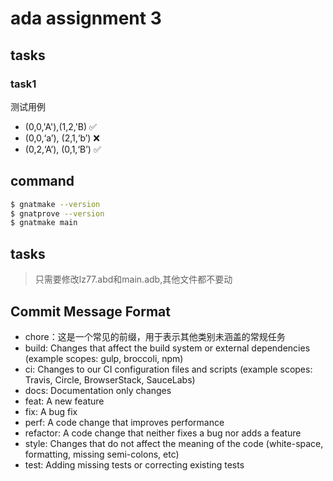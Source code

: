 # ada assignment 3
## tasks
### task1
测试用例
- (0,0,'A'),(1,2,'B) ✅
- (0,0,‘a’), (2,1,‘b’) ❌
-  (0,2,‘A’), (0,1,‘B’) ✅
## command
```bash
$ gnatmake --version
$ gnatprove --version
$ gnatmake main
```
## tasks
> 只需要修改lz77.abd和main.adb,其他文件都不要动


## Commit Message Format
- chore：这是一个常见的前缀，用于表示其他类别未涵盖的常规任务
- build: Changes that affect the build system or external dependencies (example scopes: gulp, broccoli, npm)
- ci: Changes to our CI configuration files and scripts (example scopes: Travis, Circle, BrowserStack, SauceLabs)
- docs: Documentation only changes
- feat: A new feature
- fix: A bug fix
- perf: A code change that improves performance
- refactor: A code change that neither fixes a bug nor adds a feature
- style: Changes that do not affect the meaning of the code (white-space, formatting, missing semi-colons, etc)
- test: Adding missing tests or correcting existing tests